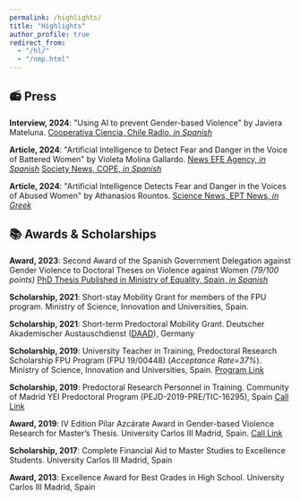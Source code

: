 ```yaml
---
permalink: /highlights/
title: "Highlights"
author_profile: true
redirect_from: 
  - "/hl/"
  - "/nmp.html"
---
```


## 📻 Press
**Interview, 2024**: "Using AI to prevent Gender-based Violence" by Javiera Mateluna.
[Cooperativa Ciencia, Chile Radio, _in Spanish_](https://www.youtube.com/watch?v=09ozHZrHXro)

**Article, 2024**: "Artificial Intelligence to Detect Fear and Danger in the Voice of Battered Women" by Violeta Molina Gallardo.
[News EFE Agency, _in Spanish_](https://efe.com/espana/2024-04-01/inteligencia-artificial-mujeres-maltratadas-violencia-machista/)
[Society News, COPE, _in Spanish_](https://www.cope.es/actualidad/sociedad/noticias/inteligencia-artificial-para-detectar-miedo-peligro-voz-mujeres-maltratadas-20240331_3222151) 

**Article, 2024**: "Artificial Intelligence Detects Fear and Danger in the Voices of Abused Women" by Athanasios Rountos.
[Science News, EPT News, _in Greek_](https://www.ertnews.gr/roi-idiseon/i-texniti-noimosyni-anixneyei-fovo-kai-kindyno-stis-fones-ton-kakopoiimenon-gynaikon/)

## 📚 Awards & Scholarships

**Award, 2023**: Second Award of the Spanish Government Delegation against Gender Violence to Doctoral Theses on Violence against Women _(79/100 points)_
[PhD Thesis Published in Ministry of Equality, Spain, _in Spanish_](https://violenciagenero.igualdad.gob.es/violenciaencifras/estudios/tesis/computacion-afectiva-multimodal-en-dispositivos-wearable-con-aplicaciones-en-la-deteccion-de-la-violencia-de-genero/)

**Scholarship, 2021**: Short-stay Mobility Grant for members of the FPU program.
Ministry of Science, Innovation and Universities, Spain. 

**Scholarship, 2021**: Short-term Predoctoral Mobility Grant.
Deutscher Akademischer Austauschdienst ([DAAD](https://www.daad.de/de/)), Germany

**Scholarship, 2019**: University Teacher in Training, Predoctoral Research Scholarship FPU Program (FPU 19/00448) (_Acceptance Rate=37%_).
Ministry of Science, Innovation and Universities, Spain. [Program Link](https://www.universidades.gob.es/informacion-comun-fpu/)

**Scholarship, 2019**: Predoctoral Research Personnel in Training.
Community of Madrid YEI Predoctoral Program (PEJD-2019-PRE/TIC-16295), Spain [Call Link](https://sede.comunidad.madrid/en/ayudas-becas-subvenciones/ayudas-contratacion-investigadores)

**Award, 2019**: IV Edition Pilar Azcárate Award in Gender-based Violence Research for Master’s Thesis.
University Carlos III Madrid, Spain. [Call Link](https://www.uc3m.es/ss/Satellite/UC3MInstitucional/es/Detalle/Ficha_C/1371231357048/1371258853556/Premios_Pilar_Azcarate_en_materia_de_genero_e_igualdad_de_oportunidades_entre_mujeres_y_hombres)

**Scholarship, 2017**: Complete Financial Aid to Master Studies to Excellence Students.
University Carlos III Madrid, Spain

**Award, 2013**: Excellence Award for Best Grades in High School.
University Carlos III Madrid, Spain
